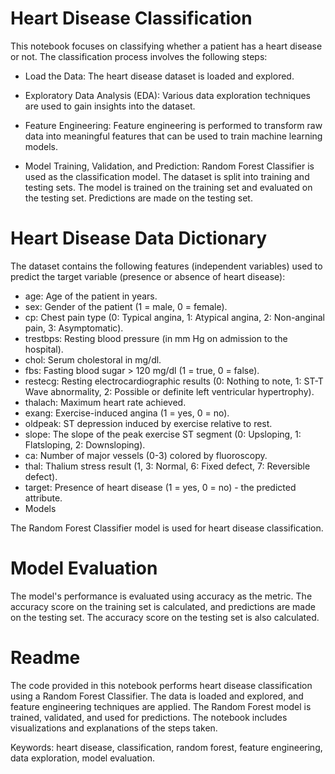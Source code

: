 # Heart Disease Classification

This notebook focuses on classifying whether a patient has a heart disease or not. The classification process involves the following steps:

- Load the Data: The heart disease dataset is loaded and explored.

- Exploratory Data Analysis (EDA): Various data exploration techniques are used to gain insights into the dataset.

- Feature Engineering: Feature engineering is performed to transform raw data into meaningful features that can be used to train machine learning models.

- Model Training, Validation, and Prediction: Random Forest Classifier is used as the classification model. The dataset is split into training and testing sets. The model is trained on the training set and evaluated on the testing set. Predictions are made on the testing set.

# Heart Disease Data Dictionary

The dataset contains the following features (independent variables) used to predict the target variable (presence or absence of heart disease):

- age: Age of the patient in years.
- sex: Gender of the patient (1 = male, 0 = female).
- cp: Chest pain type (0: Typical angina, 1: Atypical angina, 2: Non-anginal pain, 3: Asymptomatic).
- trestbps: Resting blood pressure (in mm Hg on admission to the hospital).
- chol: Serum cholestoral in mg/dl.
- fbs: Fasting blood sugar > 120 mg/dl (1 = true, 0 = false).
- restecg: Resting electrocardiographic results (0: Nothing to note, 1: ST-T Wave abnormality, 2: Possible or definite left ventricular hypertrophy).
- thalach: Maximum heart rate achieved.
- exang: Exercise-induced angina (1 = yes, 0 = no).
- oldpeak: ST depression induced by exercise relative to rest.
- slope: The slope of the peak exercise ST segment (0: Upsloping, 1: Flatsloping, 2: Downsloping).
- ca: Number of major vessels (0-3) colored by fluoroscopy.
- thal: Thalium stress result (1, 3: Normal, 6: Fixed defect, 7: Reversible defect).
- target: Presence of heart disease (1 = yes, 0 = no) - the predicted attribute.
- Models

The Random Forest Classifier model is used for heart disease classification.

# Model Evaluation
The model's performance is evaluated using accuracy as the metric. The accuracy score on the training set is calculated, and predictions are made on the testing set. The accuracy score on the testing set is also calculated.

# Readme
The code provided in this notebook performs heart disease classification using a Random Forest Classifier. The data is loaded and explored, and feature engineering techniques are applied. The Random Forest model is trained, validated, and used for predictions. The notebook includes visualizations and explanations of the steps taken.

Keywords: heart disease, classification, random forest, feature engineering, data exploration, model evaluation.
